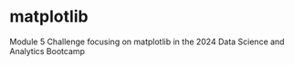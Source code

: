# matplotlib
Module 5 Challenge focusing on matplotlib in the 2024 Data Science and Analytics Bootcamp
